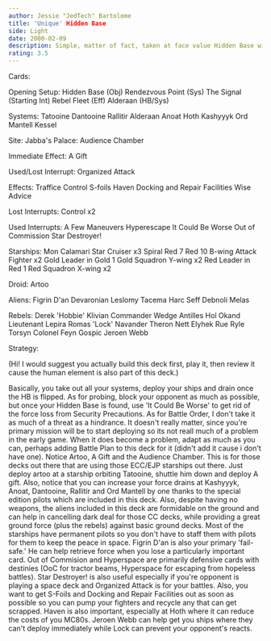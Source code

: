 ```yaml
---
author: Jessie "JedTech" Bartolome
title: 'Unique' Hidden Base
side: Light
date: 2000-02-09
description: Simple, matter of fact, taken at face value Hidden Base with no gimmicks.
rating: 3.5
---
```

Cards: 

Opening Setup:
Hidden Base (Obj)
Rendezvous Point (Sys)
The Signal (Starting Int)
Rebel Fleet (Eff)
Alderaan (HB/Sys)

Systems:
Tatooine
Dantooine
Rallitir
Alderaan
Anoat
Hoth
Kashyyyk
Ord Mantell
Kessel

Site:
Jabba's Palace: Audience Chamber

Immediate Effect:
A Gift

Used/Lost Interrupt:
Organized Attack

Effects:
Traffice Control
S-foils
Haven
Docking and Repair Facilities
Wise Advice

Lost Interrupts:
Control x2

Used Interrupts:
A Few Maneuvers
Hyperescape
It Could Be Worse
Out of Commission
Star Destroyer!

Starships:
Mon Calamari Star Cruiser x3
Spiral
Red 7
Red 10
B-wing Attack Fighter x2
Gold Leader in Gold 1
Gold Squadron Y-wing x2
Red Leader in Red 1
Red Squadron X-wing x2

Droid:
Artoo

Aliens:
Figrin D'an
Devaronian
Leslomy Tacema
Harc Seff
Debnoli
Melas

Rebels:
Derek 'Hobbie' Klivian
Commander Wedge Antilles
Hol Okand
Lieutenant Lepira
Romas 'Lock' Navander
Theron Nett
Elyhek Rue
Ryle Torsyn
Colonel Feyn Gospic
Jeroen Webb 

Strategy: 

(Hi!  I would suggest you actually build this deck first, play it, then review it cause the human element is also part of this deck.)

Basically, you take out all your systems, deploy your ships and drain once the HB is flipped.  As for probing, block your opponent as much as possible, but once your Hidden Base is found, use 'It Could Be Worse' to get rid of the force loss from Security Precautions.  As for Battle Order, I don't take it as much of a threat as a hindrance.  It doesn't really matter, since you're primary mission will be to start deploying so its not reall much of a problem in the early game.  When it does become a problem, adapt as much as you can, perhaps adding Battle Plan to this deck for it (didn't add it cause i don't have one).	Notice Artoo, A Gift and the Audience Chamber.	This is for those decks out there that are using those ECC/EJP starships out there.  Just deploy artoo at a starship orbiting Tatooine, shuttle him down and deploy A gift.  Also, notice that you can increase your force drains at Kashyyyk, Anoat, Dantooine, Rallitir and Ord Mantell by one thanks to the special edition pilots which are included in this deck.	Also, despite having no weapons, the aliens included in this deck are formidable on the ground and can help in cancelling dark deal for those CC decks, while providing a great ground force (plus the rebels) against basic ground decks.  Most of the starships have permanent pilots so you don't have to staff them with pilots for them to keep the peace in space.  Figrin D'an is also your primary 'fail-safe.' He can help retrieve force when you lose a particularly important card.  Out of Commision and Hyperspace are primarily defensive cards with destinies (OoC for tractor beams, Hyperspace for escaping from hopeless battles).  Star Destroyer! is also useful especially if you're opponent is playing a space deck and Organized Attack is for your battles.  Also, you want to get S-Foils and Docking and Repair Facilities out as soon as possible so you can pump your fighters and recycle any that can get scrapped.  Haven is also important, especially at Hoth where it can reduce the costs of you MC80s.  Jeroen Webb can help get you ships where they can't deploy immediately while Lock can prevent your opponent's reacts. 